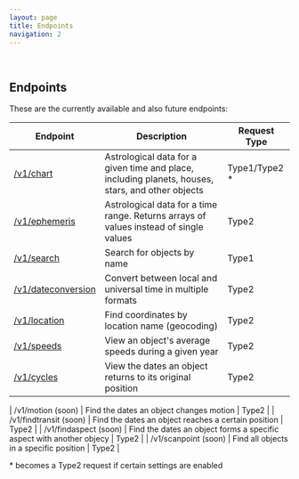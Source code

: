 ```yaml
---
layout: page
title: Endpoints
navigation: 2
---
```


<style>
	.inner a {
		color: royalblue;
		font-weight: bold;
	}
	.inner code {
		font-size: 100%;
	}
	.navigation li {
		padding: 0.3vh;
	}
	.sidebar {
		min-width: 300px;
	}
	.sidebar .sidebar-main {
	    height: calc(100% - 50px);
	    overflow-y: auto;
	}
</style>

<br>

## Endpoints

These are the currently available and also future endpoints:

| Endpoint | Description | Request Type
|---|---|---|
| [/v1/chart](/astrologico/chart.html) | Astrological data for a given time and place, including planets, houses, stars, and other objects | Type1/Type2 \* |
| [/v1/ephemeris](/astrologico/ephemeris.html) |  Astrological data for a time range. Returns arrays of values instead of single values | Type2 |
| [/v1/search](/astrologico/search.html) | Search for objects by name | Type1 |
| [/v1/dateconversion](/astrologico/dateconversion.html) | Convert between local and universal time in multiple formats | Type2 |
| [/v1/location](/astrologico/location.html) | Find coordinates by location name (geocoding) | Type2 |
| [/v1/speeds](/astrologico/motion.html) | View an object's average speeds during a given year | Type2 |
| [/v1/cycles](/astrologico/cycles.html) | View the dates an object returns to its original position | Type2 |

| /v1/motion (soon) | Find the dates an object changes motion | Type2 |
| /v1/findtransit (soon) | Find the dates an object reaches a certain position | Type2 |
| /v1/findaspect (soon) | Find the dates an object forms a specific aspect with another objecy | Type2 |
| /v1/scanpoint (soon) | Find all objects in a specific position | Type2 |

\* becomes a Type2 request if certain settings are enabled

<br><br><br>

